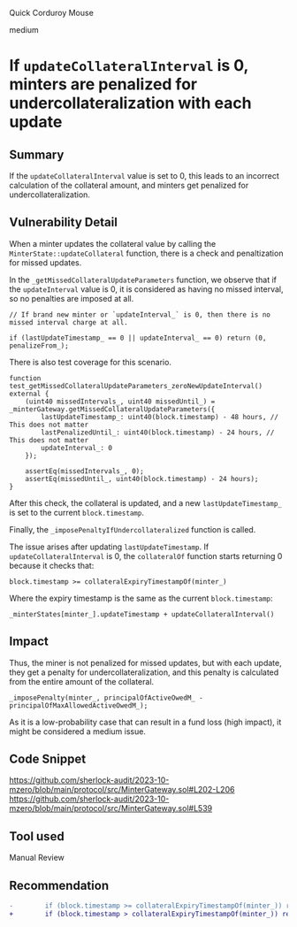 Quick Corduroy Mouse

medium

# If `updateCollateralInterval` is 0, minters are penalized for undercollateralization with each update

## Summary
If the `updateCollateralInterval` value is set to 0, this leads to an incorrect calculation of the collateral amount, and minters get penalized for undercollateralization.

## Vulnerability Detail
When a minter updates the collateral value by calling the `MinterState::updateCollateral` function, there is a check and penaltization for missed updates.

In the `_getMissedCollateralUpdateParameters` function, we observe that if the `updateInterval` value is 0, it is considered as having no missed interval, so no penalties are imposed at all.

```solidity
// If brand new minter or `updateInterval_` is 0, then there is no missed interval charge at all.

if (lastUpdateTimestamp_ == 0 || updateInterval_ == 0) return (0, penalizeFrom_);
```

There is also test coverage for this scenario.

```solidity
function test_getMissedCollateralUpdateParameters_zeroNewUpdateInterval() external {
    (uint40 missedIntervals_, uint40 missedUntil_) = _minterGateway.getMissedCollateralUpdateParameters({
        lastUpdateTimestamp_: uint40(block.timestamp) - 48 hours, // This does not matter
        lastPenalizedUntil_: uint40(block.timestamp) - 24 hours, // This does not matter
        updateInterval_: 0
    });

    assertEq(missedIntervals_, 0);
    assertEq(missedUntil_, uint40(block.timestamp) - 24 hours);
}
```

After this check, the collateral is updated, and a new `lastUpdateTimestamp_` is set to the current `block.timestamp`.

Finally, the `_imposePenaltyIfUndercollateralized` function is called.

The issue arises after updating `lastUpdateTimestamp`. If `updateCollateralInterval` is 0, the `collateralOf` function starts returning 0 because it checks that:

`block.timestamp >= collateralExpiryTimestampOf(minter_)`

Where the expiry timestamp is the same as the current `block.timestamp`:

`_minterStates[minter_].updateTimestamp + updateCollateralInterval()`

## Impact

Thus, the miner is not penalized for missed updates, but with each update, they get a penalty for undercollateralization, and this penalty is calculated from the entire amount of the collateral.

```solidity
_imposePenalty(minter_, principalOfActiveOwedM_ - principalOfMaxAllowedActiveOwedM_);
```

As it is a low-probability case that can result in a fund loss (high impact), it might be considered a medium issue.

## Code Snippet

https://github.com/sherlock-audit/2023-10-mzero/blob/main/protocol/src/MinterGateway.sol#L202-L206
https://github.com/sherlock-audit/2023-10-mzero/blob/main/protocol/src/MinterGateway.sol#L539

## Tool used

Manual Review

## Recommendation

```diff
-        if (block.timestamp >= collateralExpiryTimestampOf(minter_)) return 0;
+        if (block.timestamp > collateralExpiryTimestampOf(minter_)) return 0;
```